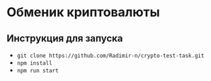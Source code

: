 # Обменик криптовалюты

## Инструкция для запуска

- `git clone https://github.com/Radimir-n/crypto-test-task.git`
- `npm install`
- `npm run start`
